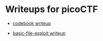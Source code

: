 # Writeups for picoCTF

- [codebook writeup](https://github.com/0xdcnx/ctf_writeups/tree/main/picoCTF/general/codebook)

- [basic-file-exploit writeup](https://github.com/0xdcnx/ctf_writeups/tree/main/picoCTF/binary_exploitation/basic_file_exploit_COMPLETED)
